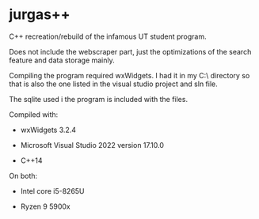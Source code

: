 # jurgas++
C++ recreation/rebuild of the infamous UT student program.

Does not include the webscraper part, just the optimizations of the search feature and data storage mainly.

Compiling the program required wxWidgets. I had it in my C:\ directory so that is also the one listed in the visual studio project and sln file.

The sqlite used i the program is included with the files.


Compiled with:

- wxWidgets 3.2.4

- Microsoft Visual Studio 2022 version 17.10.0

- C++14


On both:

- Intel core i5-8265U

- Ryzen 9 5900x
